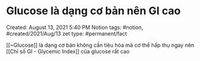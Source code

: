 # Glucose là dạng cơ bản nên GI cao

Created: August 13, 2021 5:40 PM
Notion tags: #notion, #created/2021/Aug/13
zet type: #permanent/fact

[[~Glucose]] là dạng cơ bản không cần tiêu hóa mà cơ thể hấp thụ ngay nên [[Chỉ số GI - Glycemic Index]] của glucose rất cao